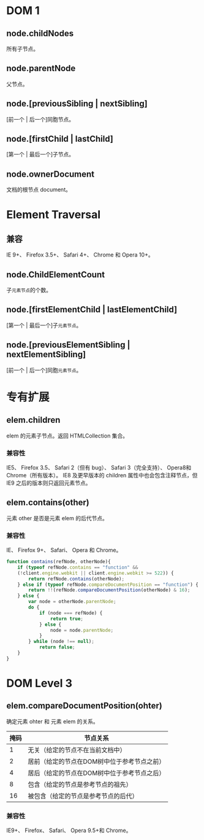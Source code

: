 # DOM 1

## node.childNodes

所有子节点。

## node.parentNode

父节点。

## node.[previousSibling | nextSibling]

[前一个 | 后一个]同胞节点。

## node.[firstChild | lastChild]

[第一个 | 最后一个]子节点。

## node.ownerDocument

文档的根节点 document。

# Element Traversal

## 兼容

IE 9+、 Firefox 3.5+、 Safari 4+、 Chrome 和 Opera 10+。

## node.ChildElementCount

子`元素节点`的个数。

## node.[firstElementChild | lastElementChild]

[第一个 | 最后一个]子`元素节点`。

## node.[previousElementSibling | nextElementSibling]

[前一个 | 后一个]同胞`元素节点`。

# 专有扩展

## elem.children

elem 的元素子节点。返回 HTMLCollection 集合。

### 兼容性

IE5、 Firefox 3.5、 Safari 2（但有 bug）、 Safari 3（完全支持）、 Opera8和 Chrome（所有版本）。 IE8 及更早版本的 children 属性中也会包含注释节点，但 IE9 之后的版本则只返回元素节点。

## elem.contains(other)

元素 other 是否是元素 elem 的后代节点。

### 兼容性

IE、 Firefox 9+、 Safari、 Opera 和 Chrome。

```js
function contains(refNode, otherNode){
    if (typeof refNode.contains == "function" &&
    (!client.engine.webkit || client.engine.webkit >= 522)) {
        return refNode.contains(otherNode);
    } else if (typeof refNode.compareDocumentPosition == "function") {
        return !!(refNode.compareDocumentPosition(otherNode) & 16);
    } else {
        var node = otherNode.parentNode;
        do {
            if (node === refNode) {
                return true;
            } else {
                node = node.parentNode;
            }
        } while (node !== null);
            return false;
    }
}
```

# DOM Level 3

## elem.compareDocumentPosition(ohter)

确定元素 ohter 和 元素 elem 的关系。

| 掩码  | 节点关系                    |
|-----|-------------------------|
| 1   | 无关（给定的节点不在当前文档中）        |
| 2   | 居前（给定的节点在DOM树中位于参考节点之前） |
| 4   | 居后（给定的节点在DOM树中位于参考节点之后） |
| 8   | 包含（给定的节点是参考节点的祖先）       |
| 16  | 被包含（给定的节点是参考节点的后代）      |

### 兼容性

IE9+、 Firefox、 Safari、 Opera 9.5+和 Chrome。